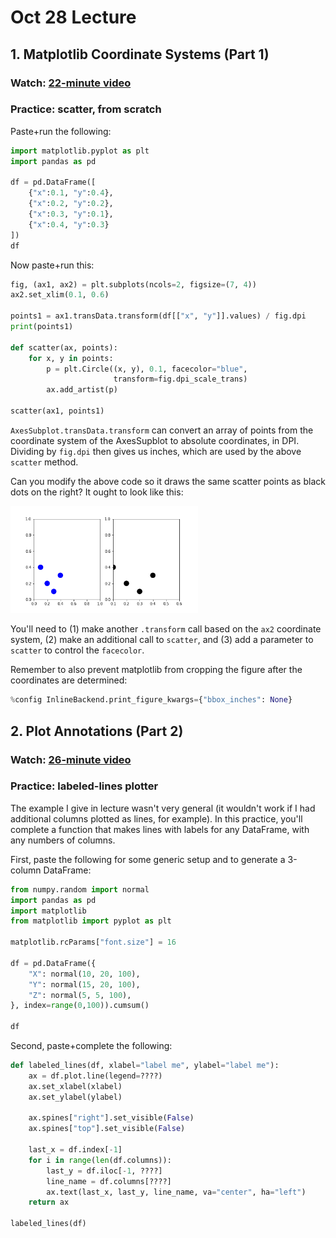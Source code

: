 # Oct 28 Lecture

## 1. Matplotlib Coordinate Systems (Part 1)

### Watch: [22-minute video](https://youtu.be/1ayUuDOblk8)

### Practice: scatter, from scratch

Paste+run the following:

```python
import matplotlib.pyplot as plt
import pandas as pd

df = pd.DataFrame([
    {"x":0.1, "y":0.4},
    {"x":0.2, "y":0.2},
    {"x":0.3, "y":0.1},
    {"x":0.4, "y":0.3}
])
df
```

Now paste+run this:

```python
fig, (ax1, ax2) = plt.subplots(ncols=2, figsize=(7, 4))
ax2.set_xlim(0.1, 0.6)

points1 = ax1.transData.transform(df[["x", "y"]].values) / fig.dpi
print(points1)

def scatter(ax, points):
    for x, y in points:
        p = plt.Circle((x, y), 0.1, facecolor="blue",
                       transform=fig.dpi_scale_trans)
        ax.add_artist(p)

scatter(ax1, points1)
```

`AxesSubplot.transData.transform` can convert an array of points from
the coordinate system of the AxesSupblot to absolute coordinates, in
DPI.  Dividing by `fig.dpi` then gives us inches, which are used by
the above `scatter` method.

Can you modify the above code so it draws the same scatter points as
black dots on the right?  It ought to look like this:

<img src="scatter.png" width=300>

You'll need to (1) make another `.transform` call based on the `ax2`
coordinate system, (2) make an additional call to `scatter`, and (3)
add a parameter to `scatter` to control the `facecolor`.

Remember to also prevent matplotlib from cropping the figure after the coordinates are determined:

```python
%config InlineBackend.print_figure_kwargs={"bbox_inches": None}
```

## 2. Plot Annotations (Part 2)

### Watch: [26-minute video](https://youtu.be/b7JOAU7yeTQ)

### Practice: labeled-lines plotter

The example I give in lecture wasn't very general (it wouldn't work if
I had additional columns plotted as lines, for example).  In this
practice, you'll complete a function that makes lines with labels for
any DataFrame, with any numbers of columns.

First, paste the following for some generic setup and to generate a
3-column DataFrame:

```python
from numpy.random import normal
import pandas as pd
import matplotlib
from matplotlib import pyplot as plt

matplotlib.rcParams["font.size"] = 16

df = pd.DataFrame({
    "X": normal(10, 20, 100),
    "Y": normal(15, 20, 100),
    "Z": normal(5, 5, 100),
}, index=range(0,100)).cumsum()

df
```

Second, paste+complete the following:

```python
def labeled_lines(df, xlabel="label me", ylabel="label me"):
    ax = df.plot.line(legend=????)
    ax.set_xlabel(xlabel)
    ax.set_ylabel(ylabel)

    ax.spines["right"].set_visible(False)
    ax.spines["top"].set_visible(False)
    
    last_x = df.index[-1]
    for i in range(len(df.columns)):
        last_y = df.iloc[-1, ????]
        line_name = df.columns[????]
        ax.text(last_x, last_y, line_name, va="center", ha="left")
    return ax

labeled_lines(df)
```
